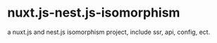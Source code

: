 # nuxt.js-nest.js-isomorphism
a nuxt.js and nest.js isomorphism project, include ssr, api, config, ect.
